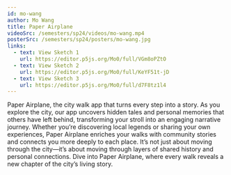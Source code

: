 ```yaml
---
id: mo-wang
author: Mo Wang
title: Paper Airplane
videoSrc: /semesters/sp24/videos/mo-wang.mp4
posterSrc: /semesters/sp24/posters/mo-wang.jpg
links:
  - text: View Sketch 1
    url: https://editor.p5js.org/Mo0/full/VGm8oPZtO
  - text: View Sketch 2
    url: https://editor.p5js.org/Mo0/full/KeYF51t-jD
  - text: View Sketch 3
    url: https://editor.p5js.org/Mo0/full/d7F8tz1l4
---
```


Paper Airplane, the city walk app that turns every step into a story. As you explore the city, our app uncovers hidden tales and personal memories that others have left behind, transforming your stroll into an engaging narrative journey. Whether you’re discovering local legends or sharing your own experiences, Paper Airplane enriches your walks with community stories and connects you more deeply to each place. It’s not just about moving through the city—it’s about moving through layers of shared history and personal connections. Dive into Paper Airplane, where every walk reveals a new chapter of the city’s living story.